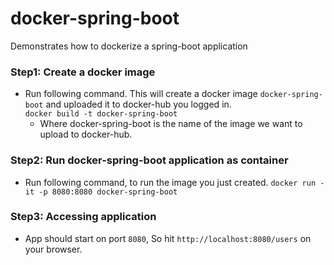 # docker-spring-boot

Demonstrates how to dockerize a spring-boot application

### Step1: Create a docker image
- Run following command. This will create a docker image `docker-spring-boot` and uploaded it to docker-hub you logged in.   
``` docker build -t docker-spring-boot ```
  - Where docker-spring-boot is the name of the image we want to upload to docker-hub.

### Step2: Run docker-spring-boot application as container
- Run following command, to run the image you just created.
  ``` docker run -it -p 8080:8080 docker-spring-boot ```

### Step3: Accessing application
- App should start on port `8080`, So hit `http://localhost:8080/users` on your browser.



